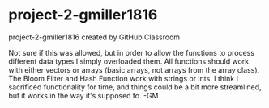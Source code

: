 # project-2-gmiller1816
project-2-gmiller1816 created by GitHub Classroom

Not sure if this was allowed, but in order to allow the functions to process different data types I simply overloaded them. All functions should work with either vectors or arrays (basic arrays, not arrays from the array class). The Bloom Filter and Hash Function work with strings or ints. I think I sacrificed functionality for time, and things could be a bit more streamlined, but it works in the way it's supposed to.
-GM
